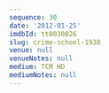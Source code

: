 ```yaml
---
sequence: 30
date: '2012-01-25'
imdbId: tt0030026
slug: crime-school-1938
venue: null
venueNotes: null
medium: TCM HD
mediumNotes: null
---
```



